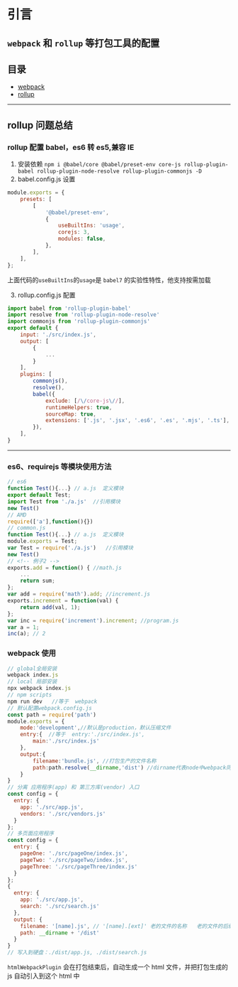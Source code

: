 # 引言

## `webpack` 和 `rollup` 等打包工具的配置

## 目录

-   [webpack](#section_webpack)
-   [rollup](#section_rollup)

---

### <a name="section_rollup"></a>

## rollup 问题总结

### rollup 配置 babel，es6 转 es5,兼容 IE

1. 安装依赖
   `npm i @babel/core @babel/preset-env core-js rollup-plugin-babel rollup-plugin-node-resolve rollup-plugin-commonjs -D`
2. babel.config.js 设置

```js
module.exports = {
	presets: [
		[
			'@babel/preset-env',
			{
				useBuiltIns: 'usage',
				corejs: 3,
				modules: false,
			},
		],
	],
};
```

上面代码的`useBuiltIns`的`usage`是 `babel7` 的实验性特性，他支持按需加载

3. rollup.config.js 配置

```js
import babel from 'rollup-plugin-babel'
import resolve from 'rollup-plugin-node-resolve'
import commonjs from 'rollup-plugin-commonjs'
export default {
	input: './src/index.js',
	output: [
		{
			...
		}
	],
	plugins: [
		commonjs(),
		resolve(),
		babel({
			exclude: [/\/core-js\//],
			runtimeHelpers: true,
			sourceMap: true,
			extensions: ['.js', '.jsx', '.es6', '.es', '.mjs', '.ts'],
		}),
	],
}
```

---

### es6、requirejs 等模块使用方法

```js
// es6
function Test(){...} // a.js  定义模块
export default Test;
import Test from './a.js'  //引用模块
new Test()
// AMD
require(['a'],function(){})
// common.js
function Test(){...} // a.js  定义模块
module.exports = Test;
var Test = require('./a.js')   //引用模块
new Test()
// <!-- 例子2 -->
exports.add = function() { //math.js
    ...
    return sum;
};
var add = require('math').add; //increment.js
exports.increment = function(val) {
    return add(val, 1);
};
var inc = require('increment').increment; //program.js
var a = 1;
inc(a); // 2
```

### webpack 使用

```js
// global全局安装
webpack index.js
// local 局部安装
npx webpack index.js
// npm scripts
npm run dev   //等于  webpack
// 默认配置webpack.config.js
const path = require('path')
module.exports = {
	mode:'development',//默认是production，默认压缩文件
	entry:{  //等于  entry:'./src/index.js',
		main:'./src/index.js'
	},
	output:{
		filename:'bundle.js', //打包生产的文件名称
		path:path.resolve(__dirname,'dist') //dirname代表node中webpack同级目录，dist是 文件夹名称
	}
}
// 分离 应用程序(app) 和 第三方库(vendor) 入口
const config = {
  entry: {
    app: './src/app.js',
    vendors: './src/vendors.js'
  }
};
// 多页面应用程序
const config = {
  entry: {
    pageOne: './src/pageOne/index.js',
    pageTwo: './src/pageTwo/index.js',
    pageThree: './src/pageThree/index.js'
  }
};
{
  entry: {
    app: './src/app.js',
    search: './src/search.js'
  },
  output: {
    filename: '[name].js', // '[name].[ext]' 老的文件的名称   老的文件的后缀
    path: __dirname + '/dist'
  }
}
// 写入到硬盘：./dist/app.js, ./dist/search.js
```

`htmlWebpackPlugin` 会在打包结束后，自动生成一个 html 文件，并把打包生成的 js 自动引入到这个 html 中
